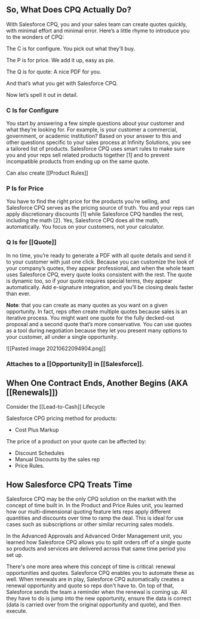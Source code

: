 

## So, What Does CPQ Actually Do?

With Salesforce CPQ, you and your sales team can create quotes quickly, with minimal effort and minimal error. Here’s a little rhyme to introduce you to the wonders of CPQ:

The C is for configure. You pick out what they’ll buy.

The P is for price. We add it up, easy as pie.

The Q is for quote: A nice PDF for you.

And that’s what you get with Salesforce CPQ.

Now let’s spell it out in detail.

### C Is for Configure

You start by answering a few simple questions about your customer and what they’re looking for. For example, is your customer a commercial, government, or academic institution? Based on your answer to this and other questions specific to your sales process at Infinity Solutions, you see a tailored list of products. Salesforce CPQ uses smart rules to make sure you and your reps sell related products together \[1\] and to prevent incompatible products from ending up on the same quote.

Can also create [[Product Rules]]

### P Is for Price

You have to find the right price for the products you’re selling, and Salesforce CPQ serves as the pricing source of truth. You and your reps can apply discretionary discounts \[1\] while Salesforce CPQ handles the rest, including the math \[2\]. Yes, Salesforce CPQ does all the math, automatically. You focus on your customers, not your calculator.

### Q Is for [[Quote]]

In no time, you’re ready to generate a PDF with all quote details and send it to your customer with just one click. Because you can customize the look of your company’s quotes, they appear professional, and when the whole team uses Salesforce CPQ, every quote looks consistent with the rest. The quote is dynamic too, so if your quote requires special terms, they appear automatically. Add e-signature integration, and you’ll be closing deals faster than ever.


**Note**: that you can create as many quotes as you want on a given opportunity. In fact, reps often create multiple quotes because sales is an iterative process. You might want one quote for the fully decked-out proposal and a second quote that’s more conservative. You can use quotes as a tool during negotiation because they let you present many options to your customer, all under a single opportunity.

![[Pasted image 20210622094904.png]]


### Attaches to a [[Opportunity]] in [[Salesforce]].

## When One Contract Ends, Another Begins (AKA [[Renewals]])


Consider the [[Lead-to-Cash]] Lifecycle

Salesforce CPG pricing method  for products:
- Cost Plus Markup


The price of a product on your quote can be affected by:
- Discount Schedules
- Manual Discounts by the sales rep
- Price Rules.

## How Salesforce CPQ Treats Time
Salesforce CPQ may be the only CPQ solution on the market with the concept of time built in. In the Product and Price Rules unit, you learned how our multi-dimensional quoting feature lets reps apply different quantities and discounts over time to ramp the deal. This is ideal for use cases such as subscriptions or other similar recurring sales models.

In the Advanced Approvals and Advanced Order Management unit, you learned how Salesforce CPQ allows you to split orders off of a single quote so products and services are delivered across that same time period you set up.

There's one more area where this concept of time is critical: renewal opportunities and quotes. Salesforce CPQ enables you to automate these as well. When renewals are in play, Salesforce CPQ automatically creates a renewal opportunity and quote so reps don't have to. On top of that, Salesforce sends the team a reminder when the renewal is coming up. All they have to do is jump into the new opportunity, ensure the data is correct (data is carried over from the original opportunity and quote), and then execute.